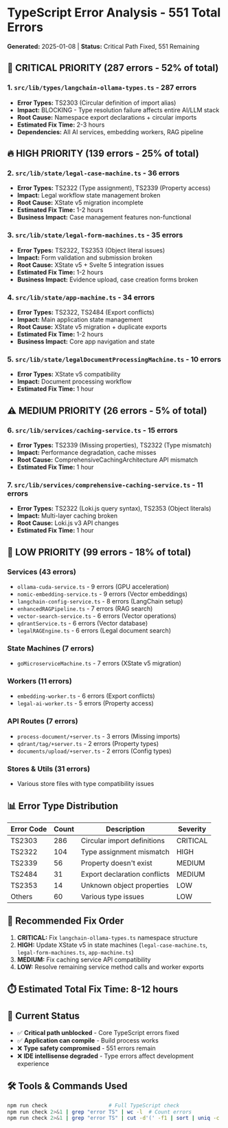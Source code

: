 # TypeScript Error Analysis - 551 Total Errors
**Generated:** 2025-01-08 | **Status:** Critical Path Fixed, 551 Remaining

## 🚨 CRITICAL PRIORITY (287 errors - 52% of total)

### 1. `src/lib/types/langchain-ollama-types.ts` - 287 errors
- **Error Types:** TS2303 (Circular definition of import alias)
- **Impact:** BLOCKING - Type resolution failure affects entire AI/LLM stack
- **Root Cause:** Namespace export declarations + circular imports
- **Estimated Fix Time:** 2-3 hours
- **Dependencies:** All AI services, embedding workers, RAG pipeline

## 🔥 HIGH PRIORITY (139 errors - 25% of total)

### 2. `src/lib/state/legal-case-machine.ts` - 36 errors  
- **Error Types:** TS2322 (Type assignment), TS2339 (Property access)
- **Impact:** Legal workflow state management broken
- **Root Cause:** XState v5 migration incomplete
- **Estimated Fix Time:** 1-2 hours
- **Business Impact:** Case management features non-functional

### 3. `src/lib/state/legal-form-machines.ts` - 35 errors
- **Error Types:** TS2322, TS2353 (Object literal issues)
- **Impact:** Form validation and submission broken
- **Root Cause:** XState v5 + Svelte 5 integration issues
- **Estimated Fix Time:** 1-2 hours
- **Business Impact:** Evidence upload, case creation forms broken

### 4. `src/lib/state/app-machine.ts` - 34 errors
- **Error Types:** TS2322, TS2484 (Export conflicts)
- **Impact:** Main application state management
- **Root Cause:** XState v5 migration + duplicate exports
- **Estimated Fix Time:** 1-2 hours
- **Business Impact:** Core app navigation and state

### 5. `src/lib/state/legalDocumentProcessingMachine.ts` - 10 errors
- **Error Types:** XState v5 compatibility
- **Impact:** Document processing workflow
- **Estimated Fix Time:** 1 hour

## ⚠️ MEDIUM PRIORITY (26 errors - 5% of total)

### 6. `src/lib/services/caching-service.ts` - 15 errors
- **Error Types:** TS2339 (Missing properties), TS2322 (Type mismatch)
- **Impact:** Performance degradation, cache misses
- **Root Cause:** ComprehensiveCachingArchitecture API mismatch
- **Estimated Fix Time:** 1 hour

### 7. `src/lib/services/comprehensive-caching-service.ts` - 11 errors
- **Error Types:** TS2322 (Loki.js query syntax), TS2353 (Object literals)
- **Impact:** Multi-layer caching broken
- **Root Cause:** Loki.js v3 API changes
- **Estimated Fix Time:** 1 hour

## 🔧 LOW PRIORITY (99 errors - 18% of total)

### Services (43 errors)
- `ollama-cuda-service.ts` - 9 errors (GPU acceleration)
- `nomic-embedding-service.ts` - 9 errors (Vector embeddings)  
- `langchain-config-service.ts` - 8 errors (LangChain setup)
- `enhancedRAGPipeline.ts` - 7 errors (RAG search)
- `vector-search-service.ts` - 6 errors (Vector operations)
- `qdrantService.ts` - 6 errors (Vector database)
- `legalRAGEngine.ts` - 6 errors (Legal document search)

### State Machines (7 errors)
- `goMicroserviceMachine.ts` - 7 errors (XState v5 migration)

### Workers (11 errors)  
- `embedding-worker.ts` - 6 errors (Export conflicts)
- `legal-ai-worker.ts` - 5 errors (Property access)

### API Routes (7 errors)
- `process-document/+server.ts` - 3 errors (Missing imports)
- `qdrant/tag/+server.ts` - 2 errors (Property types)
- `documents/upload/+server.ts` - 2 errors (Config types)

### Stores & Utils (31 errors)
- Various store files with type compatibility issues

## 📊 Error Type Distribution

| Error Code | Count | Description | Severity |
|------------|-------|-------------|----------|
| TS2303 | 286 | Circular import definitions | CRITICAL |
| TS2322 | 104 | Type assignment mismatch | HIGH |
| TS2339 | 56 | Property doesn't exist | MEDIUM |
| TS2484 | 31 | Export declaration conflicts | MEDIUM |
| TS2353 | 14 | Unknown object properties | LOW |
| Others | 60 | Various type issues | LOW |

## 🎯 Recommended Fix Order

1. **CRITICAL:** Fix `langchain-ollama-types.ts` namespace structure
2. **HIGH:** Update XState v5 in state machines (`legal-case-machine.ts`, `legal-form-machines.ts`, `app-machine.ts`)  
3. **MEDIUM:** Fix caching service API compatibility
4. **LOW:** Resolve remaining service method calls and worker exports

## ⏱️ Estimated Total Fix Time: 8-12 hours

## 🚦 Current Status
- ✅ **Critical path unblocked** - Core TypeScript errors fixed
- ✅ **Application can compile** - Build process works
- ❌ **Type safety compromised** - 551 errors remain
- ❌ **IDE intellisense degraded** - Type errors affect development experience

## 🛠️ Tools & Commands Used
```bash
npm run check                    # Full TypeScript check
npm run check 2>&1 | grep "error TS" | wc -l  # Count errors
npm run check 2>&1 | grep "error TS" | cut -d'(' -f1 | sort | uniq -c | sort -rn  # Errors by file
```